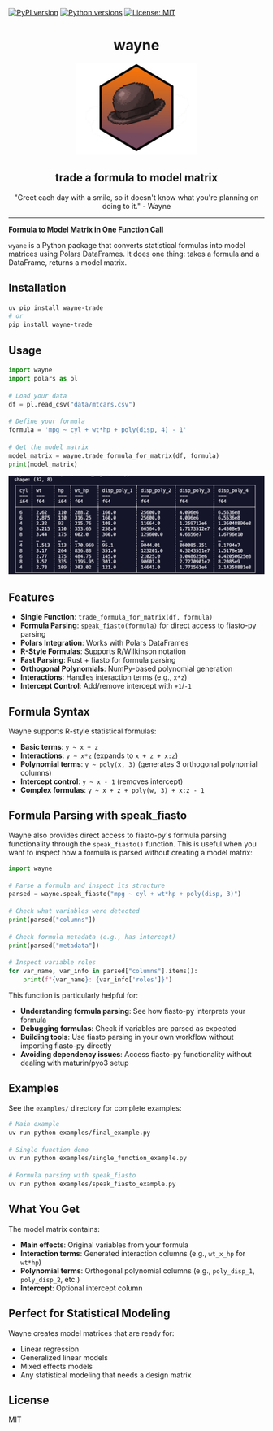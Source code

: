 [![PyPI version](https://img.shields.io/pypi/v/wayne-trade.svg?cacheSeconds=3600)](https://pypi.org/project/wayne-trade/)
[![Python versions](https://img.shields.io/pypi/pyversions/wayne-trade.svg)](https://pypi.org/project/wayne-trade/) 
[![License: MIT](https://img.shields.io/badge/License-MIT-yellow.svg)](https://opensource.org/licenses/MIT)

<h1 align="center">wayne</h1>

<p align="center">
  <img src="img/wayne.svg" alt="logo" width="240">
</p>


<h2 align="center">trade a formula to model matrix</h2>



<p align="center">"Greet each day with a smile, so it doesn't know what you're planning on doing to it." - Wayne</p>

---

**Formula to Model Matrix in One Function Call**

`wyane` is a Python package that converts statistical formulas into model matrices using Polars DataFrames. It does one thing: takes a formula and a DataFrame, returns a model matrix.

## Installation

```bash
uv pip install wayne-trade
# or
pip install wayne-trade
```

## Usage

```python
import wayne
import polars as pl

# Load your data
df = pl.read_csv("data/mtcars.csv")

# Define your formula
formula = 'mpg ~ cyl + wt*hp + poly(disp, 4) - 1'

# Get the model matrix
model_matrix = wayne.trade_formula_for_matrix(df, formula)
print(model_matrix)
```

<p align="center">
  <img src="img/mtcars_output.png" alt="logo" width="640">
</p>

## Features

- **Single Function**: `trade_formula_for_matrix(df, formula)`
- **Formula Parsing**: `speak_fiasto(formula)` for direct access to fiasto-py parsing
- **Polars Integration**: Works with Polars DataFrames
- **R-Style Formulas**: Supports R/Wilkinson notation
- **Fast Parsing**: Rust + fiasto for formula parsing
- **Orthogonal Polynomials**: NumPy-based polynomial generation
- **Interactions**: Handles interaction terms (e.g., `x*z`)
- **Intercept Control**: Add/remove intercept with `+1`/`-1`

## Formula Syntax

Wayne supports R-style statistical formulas:

- **Basic terms**: `y ~ x + z`
- **Interactions**: `y ~ x*z` (expands to `x + z + x:z`)
- **Polynomial terms**: `y ~ poly(x, 3)` (generates 3 orthogonal polynomial columns)
- **Intercept control**: `y ~ x - 1` (removes intercept)
- **Complex formulas**: `y ~ x + z + poly(w, 3) + x:z - 1`

## Formula Parsing with speak_fiasto

Wayne also provides direct access to fiasto-py's formula parsing functionality through the `speak_fiasto()` function. This is useful when you want to inspect how a formula is parsed without creating a model matrix:

```python
import wayne

# Parse a formula and inspect its structure
parsed = wayne.speak_fiasto("mpg ~ cyl + wt*hp + poly(disp, 3)")

# Check what variables were detected
print(parsed["columns"])

# Check formula metadata (e.g., has intercept)
print(parsed["metadata"])

# Inspect variable roles
for var_name, var_info in parsed["columns"].items():
    print(f"{var_name}: {var_info['roles']}")
```

This function is particularly helpful for:
- **Understanding formula parsing**: See how fiasto-py interprets your formula
- **Debugging formulas**: Check if variables are parsed as expected
- **Building tools**: Use fiasto parsing in your own workflow without importing fiasto-py directly
- **Avoiding dependency issues**: Access fiasto-py functionality without dealing with maturin/pyo3 setup

## Examples

See the `examples/` directory for complete examples:

```bash
# Main example
uv run python examples/final_example.py

# Single function demo
uv run python examples/single_function_example.py

# Formula parsing with speak_fiasto
uv run python examples/speak_fiasto_example.py
```

## What You Get

The model matrix contains:
- **Main effects**: Original variables from your formula
- **Interaction terms**: Generated interaction columns (e.g., `wt_x_hp` for `wt*hp`)
- **Polynomial terms**: Orthogonal polynomial columns (e.g., `poly_disp_1`, `poly_disp_2`, etc.)
- **Intercept**: Optional intercept column

## Perfect for Statistical Modeling

Wayne creates model matrices that are ready for:
- Linear regression
- Generalized linear models
- Mixed effects models
- Any statistical modeling that needs a design matrix

## License

MIT
